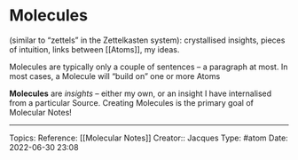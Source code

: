 # Molecules
(similar to “zettels” in the Zettelkasten system): crystallised insights, pieces of intuition, links between [[Atoms]], my ideas.

Molecules are typically only a couple of sentences – a paragraph at most. In most cases, a Molecule will “build on” one or more Atoms

**Molecules** are _insights_ – either my own, or an insight I have internalised from a particular Source. Creating Molecules is the primary goal of Molecular Notes!

---
Topics:
Reference: [[Molecular Notes]]
Creator:: Jacques
Type: #atom
Date: 2022-06-30 23:08